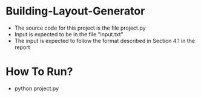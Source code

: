 # Building-Layout-Generator

- The source code for this project is the file project.py
- Input is expected to be in the file "input.txt" 
- The input is expected to follow the format described in Section 4.1 in the report

# How To Run?
- python project.py
